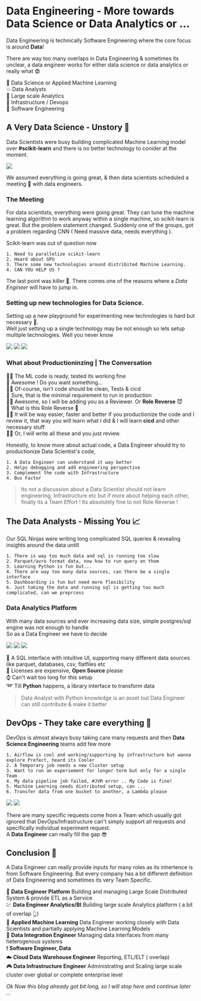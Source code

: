 # Data Engineering - More towards Data Science or Data Analytics or ...

Data Engineering is technically Software Engineering where the core focus is around __Data__! 


There are way too many overlaps in Data Engineering & sometimes its unclear, a data engineer works for either data science
or data analytics or really what :fearful:  

:100: Data Science or Applied Machine Learning  
:boom: Data Analysts  
:dash: Large scale Analytics  
:pray: Infrastructure / Devops  
:speech_balloon: Software Engineering  


## A Very Data Science - Unstory :ghost:

Data Scientists were busy building complicated Machine Learning model over __#scikit-learn__ and there is no better technology to conider at the moment.

![](docs/images/scikit.png)

We assumed everything is going great, & then data scientists scheduled a meeting :calendar: with data engineers.

### The Meeting

For data scientists, everything were going great. They can tune the machine learning algorithm to work anyway within a 
single machine, so scikit-learn is great. But the problem statement changed. Suddenly one of the groups, got a problem
regarding CNN ( Need massive data, needs everything ).  

Scikit-learn was out of question now

	1. Need to parallelize scikit-learn
	2. Heard about GPU
	3. There some new technologies around distribited Machine Learning. 
	4. CAN YOU HELP US ?

The last point was killer :gift_heart:. There comes one of the reasons where a _Data Engineer_ will have to jump in.

### Setting up new technologies for Data Science.

Setting up a new playground for experimenting new technologies is hard but necessary :bell:.  
Well just setting up a single technology may be not enough so lets setup multiple technologies. Well you never know 

![](docs/images/dask.png) ![](docs/images/pytorch.png) ![](docs/images/rapids.png)


### What about Productioninzing | The Conversation

:woman_student: The ML code is ready, tested its working fine  
:running: Awesome ! Do you want something...  
:woman_student: Of-course, isn't code should be clean, Tests & cicd  
:running: Sure, that is the minimal requirement to run in production   
:woman_student: Awesome, so I will be adding you as a Reviewer. Or __Role Reverse__ :smiling_imp:    
:running: What is this Role Reverse :raising_hand:  
:woman_student: It will be way easier, faster and better if you productionize the code and I review it, that way you will learn what I did
& I will learn __cicd__ and other necessary stuff  
:woman_student: Or, I will write all these and you just review.  

Honestly, to know more about actual code, a Data Engineer should try to productionize Data Scientist's code, 

	1. A Data Engineer can understand it way better
	2. Helps debugging and add engineering perspective
	3. Complement the code with Infrastructure
	4. Bus Factor

	
> Its not a discussion about a Data Scientist should not learn engineering, Infrastructure etc but if more about helping each other, finally its a Team Effort ! Its absolutely fine to not Role Reverse !


## The Data Analysts - Missing You :chart_with_upwards_trend:

Our SQL Ninjas were writing long complicated SQL queries & revealing insights around the data untill

	1. There is way too much data and sql is running too slow
	2. Parquet/avro format data, now how to run query on them
	3. Learning Python is fun but...
	4. There are way too many data sources, can there be a single interface
	5. Dashboarding is fun but need more flexibility
	6. Just taking the data and running sql is getting too much complicated, can we preprcess

### Data Analytics Platform

With many data sources and ever increasing data size, simple postgres/sql engine was not enough to handle  
So as a Data Engineer we have to decide  

![](docs/images/prestodb.png) ![](docs/images/metabse.png) ![](docs/images/pyspark.png)

:pushpin: A SQL interface with intuitive UI, supporting many different data sources like parquet, databases, csv, flatfiles etc  
:closed_book: Licenses are expensive, __Open Source__ please  
:watch: Can't wait too long for this setup  
:loop: Till __Python__ happens, a library interface to transform data  

> Data Analyst with Python knowledge is an asset but Data Engineer can still contribute & make it better

## DevOps - They take care everything :cowboy_hat_face:

DevOps is almost always busy taking care many requests and then __Data Science Engineering__ teams add few more

	1. Airflow is cool and working/supporting by infrastructure but wanna explore Prefect, heard its Cooler
	2. A Temporary job needs a new Cluster setup
	3. Want to run an experiement for longer term but only for a single Team
	4. My data pipeline job failed, #JVM error .. My Code is fine!
	5. Machine Learning needs distributed setup, can ...
	6. Transfer data from one bucket to another, a Lambda please

![](docs/images/prefect.jpg) ![](docs/images/airflow.png)

There are many specific requests come from a Team which usually got ignored that DevOps/Infrastructure can't simply support all requests and specifically individual experiment request.  
A __Data Engineer__ can really fill the gap :sunglasses:


## Conclusion :space_invader:
A Data Engineer can really provide inputs for many roles as its inhertence is from Software Engineering. But every company has a bit different definition of Data Engineering and sometimes its very Team Specific.


:station: __Data Engineer Platform__ Building and managing Large Scale Distributed System & provide ETL as a Service  
:chart: __Data Engineer Analytics/BI__ Building large scale Analytics platform ( a bit of overlap :point_up_2:)  
:woman: __Applied Machine Learning__ Data Engineer working closely with Data Scientists and partially applying Machine Learning Models    
:construction_worker: __Data Integration Engineer__ Managing data interfaces from many heterogenous systems  
:exclamation: __Software Engineer, Data__  
:cloud: __Cloud Data Warehouse Engineer__ Reporting, ETL/ELT ( overlap)  
:video_game: __Data Infrastructure Engineer__ Administrating and Scaling large scale cluster over global or complete enterprise level  


_Ok Now this blog already got bit long, so I will stop here and continue later ..._